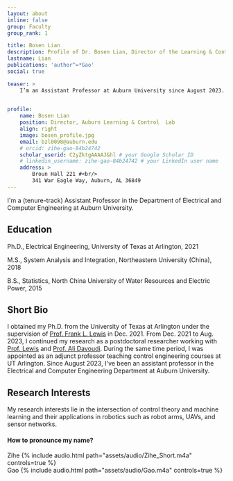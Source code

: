 ```yaml
---
layout: about
inline: false
group: Faculty
group_rank: 1

title: Bosen Lian
description: Profile of Dr. Bosen Lian, Director of the Learning & Control Lab.
lastname: Lian
publications: 'author^=*Gao'
social: true

teaser: >
    I’m an Assistant Professor at Auburn University since August 2023.
    

profile:
    name: Bosen Lian
    position: Director, Auburn Learning & Control  Lab
    align: right
    image: bosen_profile.jpg
    email: bzl0098@auburn.edu
    # orcid: zihe-gao-84b24742
    scholar_userid: C2yZktgAAAAJ&hl # your Google Scholar ID
    # linkedin_username: zihe-gao-84b24742 # your LinkedIn user name
    address: >
        Broun Hall 221 #<br/>
        341 War Eagle Way, Auburn, AL 36849
---
```


I'm a (tenure-track) Assistant Professor in the Department of Electrical and Computer Engineering at Auburn University. 


<!-- ## Recent Pub (Selected)

* [ECOOP’24](https://conf.researchr.org/home/ecoop-2024){: target="_blank" } (Co-Chair)
* [OOPSLA’24](https://2024.splashcon.org/){: target="_blank" } (PC)
* [ICSE’24 NIER](https://conf.researchr.org/home/icse-2024){: target="_blank" } (PC)
* [PROGRAMMING’24](https://2024.programming-conference.org/){: target="_blank" } (PC)
* [ECOOP’23](https://conf.researchr.org/home/ecoop-2022){: target="_blank" } (Co-Chair)
* [ICSME’23]( https://conf.researchr.org/home/icsme-2023){: target="_blank" } (PC)
* [ISSTA’23](https://conf.researchr.org/home/issta-2023){: target="_blank" } (PC)
* [OOPSLA’23](https://2023.splashcon.org/){: target="_blank" } (PC)
* [ICSE’23 NIER](https://conf.researchr.org/home/icse-2023){: target="_blank" } (PC)
* [ICSE’22](https://conf.researchr.org/home/icse-2022){: target="_blank" } (PC)
* [ECOOP’22](https://conf.researchr.org/home/ecoop-2022){: target="_blank" } (PC)
* [ESOP’21](https://etaps.org/2021/esop){: target="_blank" } (PC)  
* [ACSOS'21](https://conf.researchr.org/home/acsos-2021){: target="_blank" } (PC)
* [ECOOP’20](https://2020.ecoop.org/){: target="_blank" } (PC)
* [ICFP’20](https://icfp20.sigplan.org/){: target="_blank" } (ERC)
* [PROGRAMMING’20](https://2020.programming-conference.org/){: target="_blank" } (PC)

[//]: * [CCGrid’20](http://cloudbus.org/ccgrid2020/){: target="_blank" } (PC)
[//]: * [FORTE’19](http://www.discotec.org/2019/forte.html){: target="_blank" } (PC)
[//]: * [MPLR’19](https://conf.researchr.org/home/mplr-2019){: target="_blank" } (PC)
[//]: * [PROGRAMMING’19](https://2019.programming-conference.org/){: target="_blank" } (PC)


**Selected Peer Review Services**

Automatica
IEEE Control System Letters
IEEE Open Journal of Control Systems
IEEE Transactions on Automatic Control
IEEE Transactions on Cybernetics
IEEE Transactions on Control of Network Systems
IEEE Transactions on Industrial Electronics
IEEE/ASME Transactions on Mechatronics
IEEE Transactions on Neural Networks and Learning Systems
IEEE Transactions on Systems, Man, and Cybernetics: Systems
IEEE American Control Conference
IEEE Conference on Decision and Control




## Organization of Scientific Events

* The ACM DEBS’19 conference (with Boris Koldehofe)
* Dagstuhl Seminar "Programming Languages for Distributed Systems and Distributed Data Management" (19442), 2019
* NII Shonan Meeting on "Programming Languages for Distributed Systems", 2019
* REBLS workshop series at Splash: REBLS'21,'20,'19,’18,’17,’16,’15,’14,REM’13
* COP’16 workshop at ECOOP -->

## Education

Ph.D., Electrical Engineering, University of Texas at Arlington, 2021

M.S., System Analysis and Integration, Northeastern University (China), 2018

B.S., Statistics, North China University of Water Resources and Electric Power, 2015


## Short Bio

I obtained my Ph.D. from the University of Texas at Arlington under the supervision of [Prof. Frank L. Lewis](https://www.uta.edu/academics/faculty/profile?username=flewis) in Dec. 2021. From Dec. 2021 to Aug. 2023, I continued my research as a postdoctoral researcher working with [Prof. Lewis](https://lewisgroup.uta.edu/) and [Prof. Ali Davoudi](https://www.uta.edu/academics/faculty/profile?username=davoudi). During the same time period, I was appointed as an adjunct professor teaching control engineering courses at UT Arlington. Since August 2023, I've been an assistant professor in the Electrical and Computer Engineering Department at Auburn University.


## Research Interests

My research interests lie in the intersection of control theory and machine learning and their applications in robotics such as robot arms, UAVs, and sensor networks.

<!-- <img src="/assets/img/research_triangle2.svg" width="400"> -->





#### How to pronounce my name?
<a id="zihe_audio"></a>
<div class="row mt-3">
    <div class="col-sm mt-3 mt-md-0">
        Zihe
        {% include audio.html path="assets/audio/Zihe_Short.m4a" controls=true %} 
    </div>
    <div class="col-sm mt-3 mt-md-0">
        Gao
        {% include audio.html path="assets/audio/Gao.m4a" controls=true %}
    </div>
</div>

